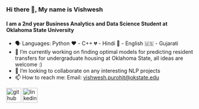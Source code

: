 
### Hi there 👋, My name is Vishwesh
#### I am a 2nd year Business Analytics and Data Science Student at Oklahoma State University

- 🗣 Languages: Python ❤️ - C++ 💔 - Hindi 🍼 - English 🇺🇸 - Gujarati 
- 🔭 I’m currently working on finding optimal models for predicting resident transfers for undergraduate housing at Oklahoma State, all ideas are welcome :) 
- 👯 I’m looking to collaborate on any interesting NLP projects 
- 📫 How to reach me: Email: vishwesh.purohit@okstate.edu  



[<img src='https://cdn.jsdelivr.net/npm/simple-icons@3.0.1/icons/github.svg' alt='github' height='40'>](https://github.com/vishweshpurohit)  [<img src='https://cdn.jsdelivr.net/npm/simple-icons@3.0.1/icons/linkedin.svg' alt='linkedin' height='40'>](https://www.linkedin.com/in/vishwesh-purohit/)  




<!--
**Vishweshpurohit/Vishweshpurohit** is a ✨ _special_ ✨ repository because its `README.md` (this file) appears on your GitHub profile.

Here are some ideas to get you started:

- 🔭 I’m currently working on ...
- 🌱 I’m currently learning ...
- 👯 I’m looking to collaborate on ...
- 🤔 I’m looking for help with ...
- 💬 Ask me about ...
- 📫 How to reach me: ...
- 😄 Pronouns: ...
- ⚡ Fun fact: ...
-->
